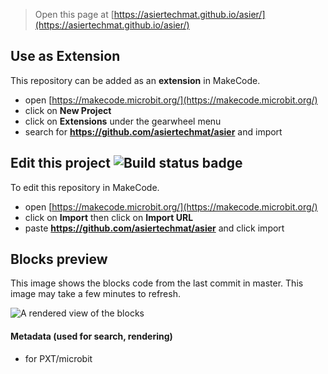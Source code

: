 
> Open this page at [https://asiertechmat.github.io/asier/](https://asiertechmat.github.io/asier/)

## Use as Extension

This repository can be added as an **extension** in MakeCode.

* open [https://makecode.microbit.org/](https://makecode.microbit.org/)
* click on **New Project**
* click on **Extensions** under the gearwheel menu
* search for **https://github.com/asiertechmat/asier** and import

## Edit this project ![Build status badge](https://github.com/asiertechmat/asier/workflows/MakeCode/badge.svg)

To edit this repository in MakeCode.

* open [https://makecode.microbit.org/](https://makecode.microbit.org/)
* click on **Import** then click on **Import URL**
* paste **https://github.com/asiertechmat/asier** and click import

## Blocks preview

This image shows the blocks code from the last commit in master.
This image may take a few minutes to refresh.

![A rendered view of the blocks](https://github.com/asiertechmat/asier/raw/master/.github/makecode/blocks.png)

#### Metadata (used for search, rendering)

* for PXT/microbit
<script src="https://makecode.com/gh-pages-embed.js"></script><script>makeCodeRender("{{ site.makecode.home_url }}", "{{ site.github.owner_name }}/{{ site.github.repository_name }}");</script>
